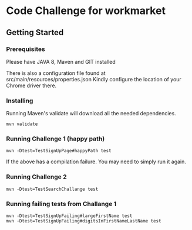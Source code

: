 # Code Challenge for workmarket

## Getting Started


### Prerequisites

Please have JAVA 8, Maven and GIT installed

There is also a configuration file found at src/main/resources/properties.json
Kindly configure the location of your Chrome driver there.


### Installing

Running Maven's validate will download all the needed dependencies.

```
mvn validate
```

### Running Challenge 1 (happy path)

```
mvn -Dtest=TestSignUpPage#happyPath test
```
If the above has a compilation failure. You may need to
simply run it again.

### Running Challenge 2
```
mvn -Dtest=TestSearchChallange test
```

### Running failing tests from Challange 1
```
mvn -Dtest=TestSignUpFailing#largeFirstName test
mvn -Dtest=TestSignUpFailing#digitsInFirstNameLastName test
```


